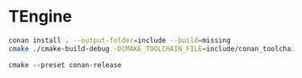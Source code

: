 # TEngine

```bash
conan install . --output-folder=include --build=missing    
cmake ./cmake-build-debug -DCMAKE_TOOLCHAIN_FILE=include/conan_toolchain.cmake -DCMAKE_BUILD_TYPE=Release
```

`cmake --preset conan-release`